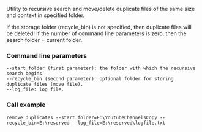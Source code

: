 Utility to recursive search and move/delete duplicate files of the same size and context in specified folder.

If the storage folder (recycle_bin) is not specified, then duplicate files will be deleted!
If the number of command line parameters is zero, then the search folder = current folder.

### Command line parameters
    --start_folder (first parameter): the folder with which the recursive search begins
    --recycle_bin (second parameter): optional folder for storing duplicate files (move file).
    --log_file: log file.

### Call example
    remove_duplicates --start_folder=E:\YoutubeChannelsCopy --recycle_bin=E:\reserved --log_file=E:\reserved\logfile.txt